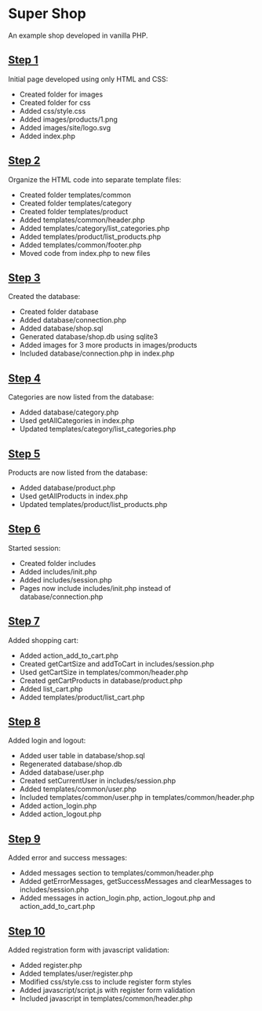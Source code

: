 # Super Shop

An example shop developed in vanilla PHP.

## [Step 1](https://github.com/arestivo/supershop/tree/step1)

Initial page developed using only HTML and CSS:

  * Created folder for images
  * Created folder for css
  * Added css/style.css
  * Added images/products/1.png
  * Added images/site/logo.svg
  * Added index.php

## [Step 2](https://github.com/arestivo/supershop/tree/step2)

Organize the HTML code into separate template files:

  * Created folder templates/common
  * Created folder templates/category
  * Created folder templates/product
  * Added templates/common/header.php
  * Added templates/category/list_categories.php
  * Added templates/product/list_products.php
  * Added templates/common/footer.php
  * Moved code from index.php to new files

## [Step 3](https://github.com/arestivo/supershop/tree/step3)

Created the database:

  * Created folder database
  * Added database/connection.php
  * Added database/shop.sql
  * Generated database/shop.db using sqlite3
  * Added images for 3 more products in images/products
  * Included database/connection.php in index.php

## [Step 4](https://github.com/arestivo/supershop/tree/step4)

Categories are now listed from the database:

  * Added database/category.php
  * Used getAllCategories in index.php
  * Updated templates/category/list_categories.php

## [Step 5](https://github.com/arestivo/supershop/tree/step5)

Products are now listed from the database:

  * Added database/product.php
  * Used getAllProducts in index.php
  * Updated templates/product/list_products.php

## [Step 6](https://github.com/arestivo/supershop/tree/step6)

Started session:

  * Created folder includes
  * Added includes/init.php
  * Added includes/session.php
  * Pages now include includes/init.php instead of database/connection.php

## [Step 7](https://github.com/arestivo/supershop/tree/step7)

Added shopping cart:

  * Added action_add_to_cart.php
  * Created getCartSize and addToCart in includes/session.php
  * Used getCartSize in templates/common/header.php
  * Created getCartProducts in database/product.php
  * Added list_cart.php
  * Added templates/product/list_cart.php


## [Step 8](https://github.com/arestivo/supershop/tree/step8)

Added login and logout:

  * Added user table in database/shop.sql
  * Regenerated database/shop.db
  * Added database/user.php
  * Created setCurrentUser in includes/session.php
  * Added templates/common/user.php
  * Included templates/common/user.php in templates/common/header.php
  * Added action_login.php
  * Added action_logout.php

## [Step 9](https://github.com/arestivo/supershop/tree/step9)

Added error and success messages:

  * Added messages section to templates/common/header.php
  * Added getErrorMessages, getSuccessMessages and clearMessages to includes/session.php
  * Added messages in action_login.php, action_logout.php and action_add_to_cart.php

## [Step 10](https://github.com/arestivo/supershop/tree/step10)

Added registration form with javascript validation:

  * Added register.php
  * Added templates/user/register.php
  * Modified css/style.css to include register form styles
  * Added javascript/script.js with register form validation
  * Included javascript in templates/common/header.php
